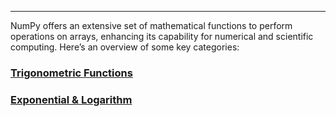 ---

NumPy offers an extensive set of mathematical functions to perform operations on arrays, enhancing its capability for numerical and scientific computing. Here’s an overview of some key categories:

### [Trigonometric Functions](Trigonometric%20Functions.md)

### [Exponential & Logarithm](Exponential%20&%20Logarithm.md)
